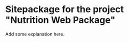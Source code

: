 Sitepackage for the project "Nutrition Web Package"
==============================================================

Add some explanation here.
